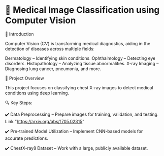 # 🏥 Medical Image Classification using Computer Vision

📌 Introduction

Computer Vision (CV) is transforming medical diagnostics, aiding in the detection of diseases across multiple fields:

Dermatology – Identifying skin conditions.
Ophthalmology – Detecting eye disorders.
Histopathology – Analyzing tissue abnormalities.
X-ray Imaging – Diagnosing lung cancer, pneumonia, and more.

🎯 Project Overview

This project focuses on classifying chest X-ray images to detect medical conditions using deep learning.

🔍 Key Steps:

✔️ Data Preprocessing – Prepare images for training, validation, and testing.
Link "https://arxiv.org/abs/1705.02315"

✔️ Pre-trained Model Utilization – Implement CNN-based models for accurate predictions.

✔️ ChestX-ray8 Dataset – Work with a large, publicly available dataset.
